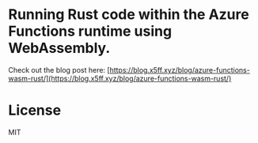 # Running Rust code within the Azure Functions runtime using WebAssembly.

Check out the blog post here: [https://blog.x5ff.xyz/blog/azure-functions-wasm-rust/](https://blog.x5ff.xyz/blog/azure-functions-wasm-rust/)

# License
MIT 